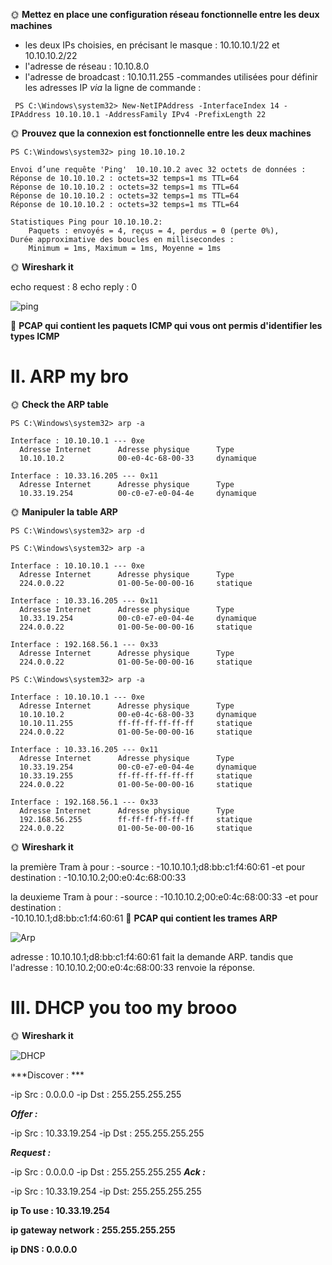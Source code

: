 🌞 **Mettez en place une configuration réseau fonctionnelle entre les deux machines**

- les deux IPs choisies, en précisant le masque : 10.10.10.1/22 et 10.10.10.2/22
- l'adresse de réseau : 10.10.8.0
- l'adresse de broadcast : 10.10.11.255
-commandes utilisées pour définir les adresses IP *via* la ligne de commande :

```
 PS C:\Windows\system32> New-NetIPAddress -InterfaceIndex 14 -IPAddress 10.10.10.1 -AddressFamily IPv4 -PrefixLength 22
```

🌞 **Prouvez que la connexion est fonctionnelle entre les deux machines**

```
PS C:\Windows\system32> ping 10.10.10.2

Envoi d’une requête 'Ping'  10.10.10.2 avec 32 octets de données :
Réponse de 10.10.10.2 : octets=32 temps=1 ms TTL=64
Réponse de 10.10.10.2 : octets=32 temps=1 ms TTL=64
Réponse de 10.10.10.2 : octets=32 temps=1 ms TTL=64
Réponse de 10.10.10.2 : octets=32 temps=1 ms TTL=64

Statistiques Ping pour 10.10.10.2:
    Paquets : envoyés = 4, reçus = 4, perdus = 0 (perte 0%),
Durée approximative des boucles en millisecondes :
    Minimum = 1ms, Maximum = 1ms, Moyenne = 1ms
```

🌞 **Wireshark it**

echo request : 8
echo reply : 0  

![ping](https://github.com/SmlDreams/tp-reseau/blob/main/WireShark/ping.pcapng)

🦈 **PCAP qui contient les paquets ICMP qui vous ont permis d'identifier les types ICMP**

# II. ARP my bro


🌞 **Check the ARP table**

```
PS C:\Windows\system32> arp -a

Interface : 10.10.10.1 --- 0xe
  Adresse Internet      Adresse physique      Type
  10.10.10.2            00-e0-4c-68-00-33     dynamique

Interface : 10.33.16.205 --- 0x11
  Adresse Internet      Adresse physique      Type
  10.33.19.254          00-c0-e7-e0-04-4e     dynamique
```

🌞 **Manipuler la table ARP**

```
PS C:\Windows\system32> arp -d
```

```
PS C:\Windows\system32> arp -a

Interface : 10.10.10.1 --- 0xe
  Adresse Internet      Adresse physique      Type
  224.0.0.22            01-00-5e-00-00-16     statique

Interface : 10.33.16.205 --- 0x11
  Adresse Internet      Adresse physique      Type
  10.33.19.254          00-c0-e7-e0-04-4e     dynamique
  224.0.0.22            01-00-5e-00-00-16     statique

Interface : 192.168.56.1 --- 0x33
  Adresse Internet      Adresse physique      Type
  224.0.0.22            01-00-5e-00-00-16     statique
```

```
PS C:\Windows\system32> arp -a

Interface : 10.10.10.1 --- 0xe
  Adresse Internet      Adresse physique      Type
  10.10.10.2            00-e0-4c-68-00-33     dynamique
  10.10.11.255          ff-ff-ff-ff-ff-ff     statique
  224.0.0.22            01-00-5e-00-00-16     statique

Interface : 10.33.16.205 --- 0x11
  Adresse Internet      Adresse physique      Type
  10.33.19.254          00-c0-e7-e0-04-4e     dynamique
  10.33.19.255          ff-ff-ff-ff-ff-ff     statique
  224.0.0.22            01-00-5e-00-00-16     statique

Interface : 192.168.56.1 --- 0x33
  Adresse Internet      Adresse physique      Type
  192.168.56.255        ff-ff-ff-ff-ff-ff     statique
  224.0.0.22            01-00-5e-00-00-16     statique
```

🌞 **Wireshark it**

la première Tram à pour :
-source : 
    -10.10.10.1;d8:bb:c1:f4:60:61 
-et pour destination : 
    -10.10.10.2;00:e0:4c:68:00:33

la deuxieme Tram à pour :
-source : 
    -10.10.10.2;00:e0:4c:68:00:33 
-et pour destination :  
    -10.10.10.1;d8:bb:c1:f4:60:61
🦈 **PCAP qui contient les trames ARP**

![Arp](https://github.com/SmlDreams/tp-reseau/blob/main/WireShark/ARP.pcapng)

adresse : 
10.10.10.1;d8:bb:c1:f4:60:61 fait la demande ARP.
tandis que l'adresse :
10.10.10.2;00:e0:4c:68:00:33 renvoie la réponse.

# III. DHCP you too my brooo

🌞 **Wireshark it**

![DHCP](https://github.com/SmlDreams/tp-reseau/blob/main/WireShark/requ%C3%AAte%20DHCP.pcapng)

***Discover : ***

  -ip Src : 
    0.0.0.0
  -ip Dst :
    255.255.255.255

***Offer :***

  -ip Src :
    10.33.19.254
  -ip Dst :
    255.255.255.255

***Request :***

  -ip Src :
    0.0.0.0
  -ip Dst :
    255.255.255.255
***Ack :***

  -ip Src :
    10.33.19.254
  -ip Dst:
    255.255.255.255

**ip To use : 10.33.19.254**

**ip gateway network : 255.255.255.255**

**ip DNS : 0.0.0.0**
